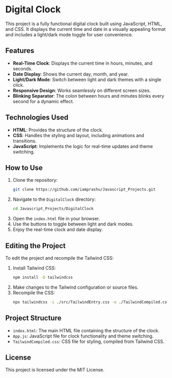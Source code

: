 # Digital Clock

This project is a fully functional digital clock built using JavaScript, HTML, and CSS. It displays the current time and date in a visually appealing format and includes a light/dark mode toggle for user convenience.

## Features

- **Real-Time Clock**: Displays the current time in hours, minutes, and seconds.
- **Date Display**: Shows the current day, month, and year.
- **Light/Dark Mode**: Switch between light and dark themes with a single click.
- **Responsive Design**: Works seamlessly on different screen sizes.
- **Blinking Separator**: The colon between hours and minutes blinks every second for a dynamic effect.

## Technologies Used

- **HTML**: Provides the structure of the clock.
- **CSS**: Handles the styling and layout, including animations and transitions.
- **JavaScript**: Implements the logic for real-time updates and theme switching.

## How to Use

1. Clone the repository:
   ```bash
   git clone https://github.com/iamprashu/Javascript_Projects.git
   ```
2. Navigate to the `DigitalClock` directory:
   ```bash
   cd Javascript_Projects/DigitalClock
   ```
3. Open the `index.html` file in your browser.
4. Use the buttons to toggle between light and dark modes.
5. Enjoy the real-time clock and date display.

## Editing the Project

To edit the project and recompile the Tailwind CSS:

1. Install Tailwind CSS:
   ```bash
   npm install -D tailwindcss
   ```
2. Make changes to the Tailwind configuration or source files.
3. Recompile the CSS:
   ```bash
   npx tailwindcss -i ./src/TailwindEntry.css -o ./TailwindCompiled.css --watch
   ```

## Project Structure

- `index.html`: The main HTML file containing the structure of the clock.
- `App.js`: JavaScript file for clock functionality and theme switching.
- `TailwindCompiled.css`: CSS file for styling, compiled from Tailwind CSS.

## License

This project is licensed under the MIT License.
